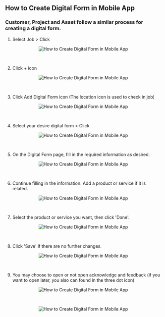 ## How to Create Digital Form in Mobile App
### Customer, Project and Asset follow a similar process for creating a digital form.
1) Select Job > Click <br>

<p align="center">
         <img src="img2/Create_Digital_Form_Mobile_Step_1.png" alt="How to Create Digital Form in Mobile App">
</p><br>

2) Click + icon <br>

<p align="center">
         <img src="img2/Create_Digital_Form_Mobile_Step_2.png" alt="How to Create Digital Form in Mobile App">
</p><br>

3) Click Add Digital Form icon
(The location icon is used to check in job) <br>

<p align="center">
         <img src="img2/Create_Digital_Form_Mobile_Step_3.png" alt="How to Create Digital Form in Mobile App">
</p><br>

4) Select your desire digital form > Click <br>

<p align="center">
         <img src="img2/Create_Digital_Form_Mobile_Step_4.png" alt="How to Create Digital Form in Mobile App">
</p><br>

5) On the Digital Form page, fill in the required information as desired.<br>

<p align="center">
         <img src="img2/Create_Digital_Form_Mobile_Step_5.png" alt="How to Create Digital Form in Mobile App">
</p><br>

6) Continue filling in the information. Add a product or service if it is related.<br>

<p align="center">
         <img src="img2/Create_Digital_Form_Mobile_Step_6.png" alt="How to Create Digital Form in Mobile App">
</p><br>

7) Select the product or service you want, then click 'Done'.<br>

<p align="center">
         <img src="img2/Create_Digital_Form_Mobile_Step_7.png" alt="How to Create Digital Form in Mobile App">
</p><br>

8) Click 'Save' if there are no further changes.<br>

<p align="center">
         <img src="img2/Create_Digital_Form_Mobile_Step_8.png" alt="How to Create Digital Form in Mobile App">
</p><br>

9) You may choose to open or not open acknowledge and feedback (if you want to open later, you also can found in the three dot icon)<br>

<p align="center">
         <img src="img2/Create_Digital_Form_Mobile_Step_9.png" alt="How to Create Digital Form in Mobile App">
</p><br>

<p align="center">
         <img src="img2/Create_Digital_Form_Mobile_Step_10.png" alt="How to Create Digital Form in Mobile App">
</p><br>
